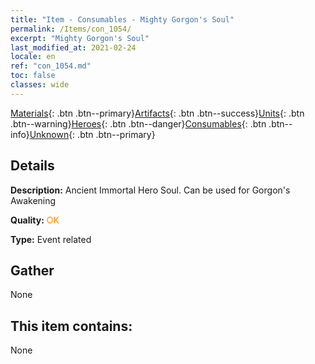 ```yaml
---
title: "Item - Consumables - Mighty Gorgon's Soul"
permalink: /Items/con_1054/
excerpt: "Mighty Gorgon's Soul"
last_modified_at: 2021-02-24
locale: en
ref: "con_1054.md"
toc: false
classes: wide
---
```

 [Materials](/Items/){: .btn .btn--primary}[Artifacts](/Items/Artifacts/){: .btn .btn--success}[Units](/Items/Units/){: .btn .btn--warning}[Heroes](/Items/Heroes/){: .btn .btn--danger}[Consumables](/Items/Consumables/){: .btn .btn--info}[Unknown](/Items/Unknown/){: .btn .btn--primary}

## Details
 **Description:** Ancient Immortal Hero Soul. Can be used for Gorgon's Awakening

 **Quality:** <span style="color: #FF8C00">OK</span>

 **Type:** Event related

## Gather

  None

## This item contains:

  None

